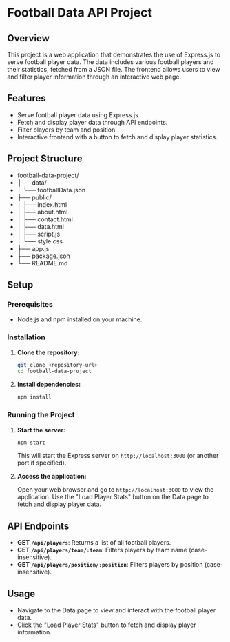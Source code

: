 # Football Data API Project

## Overview

This project is a web application that demonstrates the use of Express.js to serve football player data. The data includes various football players and their statistics, fetched from a JSON file. The frontend allows users to view and filter player information through an interactive web page.

## Features

- Serve football player data using Express.js.
- Fetch and display player data through API endpoints.
- Filter players by team and position.
- Interactive frontend with a button to fetch and display player statistics.

## Project Structure

- football-data-project/
- ├── data/
- │ └── footballData.json
- ├── public/
- │ ├── index.html
- │ ├── about.html
- │ ├── contact.html
- │ ├── data.html
- │ ├── script.js
- │ └── style.css
- ├── app.js
- ├── package.json
- └── README.md


## Setup

### Prerequisites

- Node.js and npm installed on your machine.

### Installation

1. **Clone the repository:**

    ```bash
    git clone <repository-url>
    cd football-data-project
    ```

2. **Install dependencies:**

    ```bash
    npm install
    ```

### Running the Project

1. **Start the server:**

    ```bash
    npm start
    ```

    This will start the Express server on `http://localhost:3000` (or another port if specified).

2. **Access the application:**

    Open your web browser and go to `http://localhost:3000` to view the application. Use the "Load Player Stats" button on the Data page to fetch and display player data.

## API Endpoints

- **GET `/api/players`**: Returns a list of all football players.
- **GET `/api/players/team/:team`**: Filters players by team name (case-insensitive).
- **GET `/api/players/position/:position`**: Filters players by position (case-insensitive).

## Usage

- Navigate to the Data page to view and interact with the football player data.
- Click the "Load Player Stats" button to fetch and display player information.
